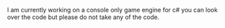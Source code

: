 I am currently working on a console only game engine for c# you can look over the code but please do not take any of the code.